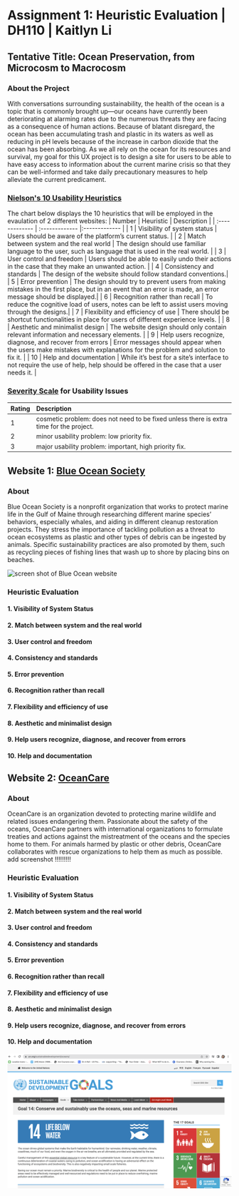 # Assignment 1: Heuristic Evaluation | DH110 | Kaitlyn Li

## Tentative Title: Ocean Preservation, from Microcosm to Macrocosm
### About the Project

With conversations surrounding sustainability, the health of the ocean is a topic that is commonly brought up—our oceans have currently been deteriorating at alarming rates due to the numerous threats they are facing as a consequence of human actions. Because of blatant disregard, the ocean has been accumulating trash and plastic in its waters as well as reducing in pH levels because of the increase in carbon dioxide that the ocean has been absorbing. As we all rely on the ocean for its resources and survival, my goal for this UX project is to design a site for users to be able to have easy access to information about the current marine crisis so that they can be well-informed and take daily precautionary measures to help alleviate the current predicament.

### [Nielson's 10 Usability Heuristics](https://www.nngroup.com/articles/ten-usability-heuristics/)
The chart below displays the 10 heuristics that will be employed in the evaulation of 2 different websites:
| Number  | Heuristic | Description |
| :------------- | :------------- |:------------- |
| 1  | Visibility of system status  | Users should be aware of the platform’s current status. |
| 2  | Match between system and the real world  | The design should use familiar language to the user, such as language that is used in the real world. |
| 3  | User control and freedom  | Users should be able to easily undo their actions in the case that they make an unwanted action. |
| 4  | Consistency and standards  | The design of the website should follow standard conventions.|
| 5  | Error prevention  | The design should try to prevent users from making mistakes in the first place, but in an event that an error is made, an error message should be displayed.|
| 6  | Recognition rather than recall  | To reduce the cognitive load of users, notes can be left to assist users moving through the designs.|
| 7  | Flexibility and efficiency of use  | There should be shortcut functionalities in place for users of different experience levels. |
| 8  | Aesthetic and minimalist design  | The website design should only contain relevant information and necessary elements. |
| 9  | Help users recognize, diagnose, and recover from errors  | Error messages should appear when the users make mistakes with explanations for the problem and solution to fix it. |
| 10 | Help and documentation  | While it’s best for a site’s interface to not require the use of help, help should be offered in the case that a user needs it. |

### [Severity Scale](https://www.nngroup.com/articles/how-to-rate-the-severity-of-usability-problems/) for Usability Issues
| Rating  | Description |
| :------------- | :------------- |
| 1  | cosmetic problem: does not need to be fixed unless there is extra time for the project. |
| 2  | minor usability problem: low priority fix. |
| 3  | major usability problem: important, high priority fix. |

## Website 1: [Blue Ocean Society](https://www.blueoceansociety.org/)
### About 
Blue Ocean Society is a nonprofit organization that works to protect marine life in the Gulf of Maine through researching different marine species’ behaviors, especially whales, and aiding in different cleanup restoration projects. They stress the importance of tackling pollution as a threat to ocean ecosystems as plastic and other types of debris can be ingested by animals. Specific sustainability practices are also promoted by them, such as recycling pieces of fishing lines that wash up to shore by placing bins on beaches. 

![screen shot of Blue Ocean website](assets/blueocean.png)

### Heuristic Evaluation 
#### 1. Visibility of System Status
#### 2. Match between system and the real world
#### 3. User control and freedom
#### 4. Consistency and standards
#### 5. Error prevention
#### 6. Recognition rather than recall
#### 7. Flexibility and efficiency of use
#### 8. Aesthetic and minimalist design
#### 9. Help users recognize, diagnose, and recover from errors
#### 10. Help and documentation


## Website 2: [OceanCare](https://www.oceancare.org/en/startpage/)
### About
OceanCare is an organization devoted to protecting marine wildlife and related issues endangering them. Passionate about the safety of the oceans, OceanCare partners with international organizations to formulate treaties and actions against the mistreatment of the oceans and the species home to them. For animals harmed by plastic or other debris, OceanCare collaborates with rescue organizations to help them as much as possible.
add screenshot !!!!!!!!!
### Heuristic Evaluation 
#### 1. Visibility of System Status
#### 2. Match between system and the real world
#### 3. User control and freedom
#### 4. Consistency and standards
#### 5. Error prevention
#### 6. Recognition rather than recall
#### 7. Flexibility and efficiency of use
#### 8. Aesthetic and minimalist design
#### 9. Help users recognize, diagnose, and recover from errors
#### 10. Help and documentation

![screen shot of UN](../screenshotofUN.png)
